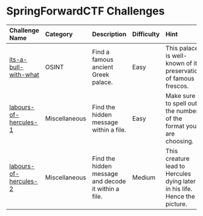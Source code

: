 # SpringForwardCTF Challenges
| Challenge Name | Category | Description | Difficulty | Hint
|:-- | :-- | :--- | :---| :---
| [its-a-bull-with-what](its-a-bull-with-what) | OSINT | Find a famous ancient Greek palace. | Easy | This palace is well-known of its preservation of famous frescos.
| [labours-of-hercules-1](labours-of-hercules-1) | Miscellaneous | Find the hidden message within a file. | Easy | Make sure to spell out the number of the format you are choosing.
| [labours-of-hercules-2](labours-of-hercules-2) | Miscellaneous | Find the hidden message and decode it within a file. | Medium | This creature lead to Hercules dying later in his life. Hence the picture.